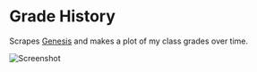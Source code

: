 # Grade History

Scrapes [Genesis](https://www.genesisedu.com) and makes a plot of my class grades over time.

![Screenshot](https://github.com/Basicprogrammer10/misc/assets/50306817/82d36b21-ec66-414e-a146-8ef1eae8e68e)
